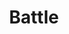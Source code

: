 ---
permalink: /technical-reference/battle/
layout: default
title: Battle
nav_order: 3
parent: Technical Reference
---